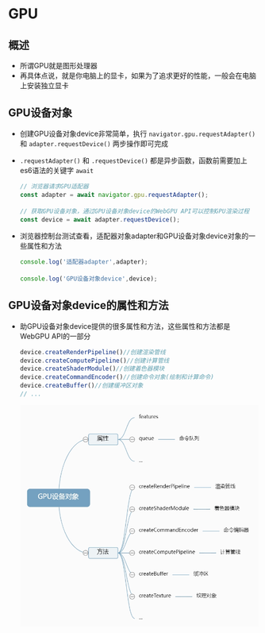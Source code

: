 # GPU

## 概述

+ 所谓GPU就是图形处理器
+ 再具体点说，就是你电脑上的显卡，如果为了追求更好的性能，一般会在电脑上安装独立显卡

## GPU设备对象

+ 创建GPU设备对象device非常简单，执行 `navigator.gpu.requestAdapter()` 和 `adapter.requestDevice()` 两步操作即可完成

+ `.requestAdapter()` 和 `.requestDevice()` 都是异步函数，函数前需要加上es6语法的关键字 `await`

  ```js
  // 浏览器请求GPU适配器
  const adapter = await navigator.gpu.requestAdapter();

  // 获取GPU设备对象，通过GPU设备对象device的WebGPU API可以控制GPU渲染过程
  const device = await adapter.requestDevice();
  ```

+ 浏览器控制台测试查看，适配器对象adapter和GPU设备对象device对象的一些属性和方法

  ```js
  console.log('适配器adapter',adapter);

  console.log('GPU设备对象device',device);
  ```

## GPU设备对象device的属性和方法

+ 助GPU设备对象device提供的很多属性和方法，这些属性和方法都是WebGPU API的一部分

  ```js
  device.createRenderPipeline()//创建渲染管线
  device.createComputePipeline()//创建计算管线
  device.createShaderModule()//创建着色器模块
  device.createCommandEncoder()//创建命令对象(绘制和计算命令)
  device.createBuffer()//创建缓冲区对象
  // ...
  ```

  ![GPU设备对象的属性和方法](images/GPU设备对象的属性和方法.png)
